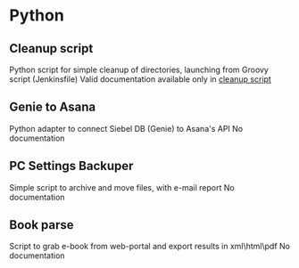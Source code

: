 # Python
## Cleanup script
Python script for simple cleanup of directories, launching from Groovy script (Jenkinsfile)
Valid documentation available only in [cleanup script](https://github.com/Sysa/Python/tree/master/Cleanup_script)

## Genie to Asana
Python adapter to connect Siebel DB (Genie) to Asana's API
No documentation

## PC Settings Backuper
Simple script to archive and move files, with e-mail report
No documentation

## Book parse
Script to grab e-book from web-portal and export results in xml\html\pdf
No documentation
